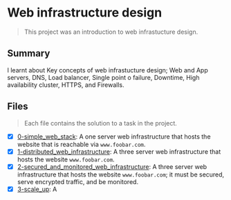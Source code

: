 # Web infrastructure design

> This project was an introduction to web infrastucture design. 

## Summary

I learnt about Key concepts of web infrastucture design; Web and App servers, DNS, Load balancer, Single point o failure, Downtime, High availability cluster, HTTPS, and Firewalls.

## Files

> Each file contains the solution to a task in the project.

- [x] [0-simple_web_stack](https://github.com/Ebube-Ochemba/alx-system_engineering-devops/blob/master/0x09-web_infrastructure_design/0-simple_web_stack): A one server web infrastructure that hosts the website that is reachable via `www.foobar.com`.
- [x] [1-distributed_web_infrastructure](https://github.com/Ebube-Ochemba/alx-system_engineering-devops/blob/master/0x09-web_infrastructure_design/1-distributed_web_infrastructure): A three server web infrastructure that hosts the website `www.foobar.com`.
- [x] [2-secured_and_monitored_web_infrastructure](https://github.com/Ebube-Ochemba/alx-system_engineering-devops/blob/master/0x09-web_infrastructure_design/2-secured_and_monitored_web_infrastructure): A three server web infrastructure that hosts the website `www.foobar.com`; it must be secured, serve encrypted traffic, and be monitored.
- [x] [3-scale_up](https://github.com/Ebube-Ochemba/alx-system_engineering-devops/blob/master/0x09-web_infrastructure_design/3-scale_up): A 
